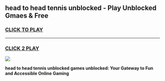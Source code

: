 
## head to head tennis unblocked - Play Unblocked Gmaes & Free
<h3>
<a href="https://news.freeplayer.one?title=head_to_head_tennis_unblocked&ref=16F">CLICK TO PLAY</a></h3>
<hr>

<h3>
<a href="https://news.freeplayer.one?title=head_to_head_tennis_unblocked&ref=16F">CLICK 2 PLAY</a>
  
</h3>

<a href="https://news.freeplayer.one?title=head_to_head_tennis_unblocked&ref=16F/"><img src="https://clearcache.store/games.png"></a>


**head to head tennis unblocked games unblocked: Your Gateway to Fun and Accessible Online Gaming**

